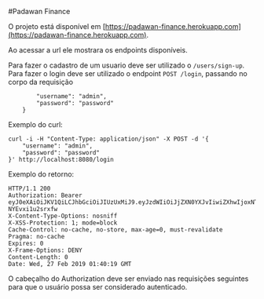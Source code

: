 #Padawan Finance

O projeto está disponível em [https://padawan-finance.herokuapp.com](https://padawan-finance.herokuapp.com).

Ao acessar a url ele mostrara os endpoints disponíveis.

Para fazer o cadastro de um usuario deve ser utilizado o ```/users/sign-up```.
Para fazer o login deve ser utilizado o endpoint ```POST /login```, passando no corpo da requisição 
``` {                 
        "username": "admin",
        "password": "password"
    }
```

Exemplo do curl:
```
curl -i -H "Content-Type: application/json" -X POST -d '{                 
    "username": "admin",
    "password": "password"
}' http://localhost:8080/login

``` 
Exemplo do retorno:
```
HTTP/1.1 200 
Authorization: Bearer eyJ0eXAiOiJKV1QiLCJhbGciOiJIUzUxMiJ9.eyJzdWIiOiJjZXN0YXJvIiwiZXhwIjoxNTUyMDk1NjE5fQ.D8i4DfMRur7jR3bGhlpIKUsITOHeNVR5GKovvvehR1WhpQOw0VG1ay4WrsDK0JmS6wxTFRw-NYEvxi1u2srxfw
X-Content-Type-Options: nosniff
X-XSS-Protection: 1; mode=block
Cache-Control: no-cache, no-store, max-age=0, must-revalidate
Pragma: no-cache
Expires: 0
X-Frame-Options: DENY
Content-Length: 0
Date: Wed, 27 Feb 2019 01:40:19 GMT

```
O cabeçalho do Authorization deve ser enviado nas requisições seguintes para que o usuário possa ser considerado autenticado. 


